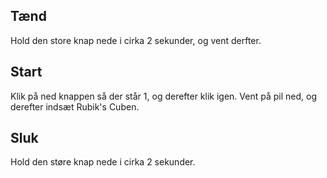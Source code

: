 ## Tænd
Hold den store knap nede i cirka 2 sekunder, og vent derfter.

## Start
Klik på ned knappen så der står 1, og derefter klik igen. Vent på pil ned, og derefter indsæt Rubik's Cuben.

## Sluk
Hold den støre knap nede i cirka 2 sekunder.
